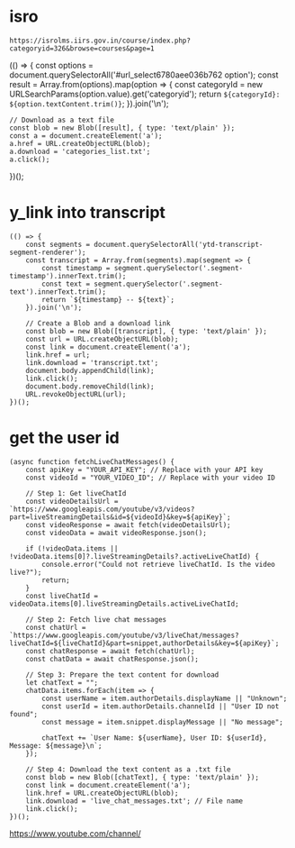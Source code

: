 # isro



```
https://isrolms.iirs.gov.in/course/index.php?categoryid=326&browse=courses&page=1
```


(() => {
    const options = document.querySelectorAll('#url_select6780aee036b762 option');
    const result = Array.from(options).map(option => {
        const categoryId = new URLSearchParams(option.value).get('categoryid');
        return `${categoryId}: ${option.textContent.trim()}`;
    }).join('\n');

    // Download as a text file
    const blob = new Blob([result], { type: 'text/plain' });
    const a = document.createElement('a');
    a.href = URL.createObjectURL(blob);
    a.download = 'categories_list.txt';
    a.click();
})();




# y_link into transcript

```
(() => {
    const segments = document.querySelectorAll('ytd-transcript-segment-renderer');
    const transcript = Array.from(segments).map(segment => {
        const timestamp = segment.querySelector('.segment-timestamp').innerText.trim();
        const text = segment.querySelector('.segment-text').innerText.trim();
        return `${timestamp} -- ${text}`;
    }).join('\n');
    
    // Create a Blob and a download link
    const blob = new Blob([transcript], { type: 'text/plain' });
    const url = URL.createObjectURL(blob);
    const link = document.createElement('a');
    link.href = url;
    link.download = 'transcript.txt';
    document.body.appendChild(link);
    link.click();
    document.body.removeChild(link);
    URL.revokeObjectURL(url);
})();
```




# get the user id
```
(async function fetchLiveChatMessages() {
    const apiKey = "YOUR_API_KEY"; // Replace with your API key
    const videoId = "YOUR_VIDEO_ID"; // Replace with your video ID

    // Step 1: Get liveChatId
    const videoDetailsUrl = `https://www.googleapis.com/youtube/v3/videos?part=liveStreamingDetails&id=${videoId}&key=${apiKey}`;
    const videoResponse = await fetch(videoDetailsUrl);
    const videoData = await videoResponse.json();
    
    if (!videoData.items || !videoData.items[0]?.liveStreamingDetails?.activeLiveChatId) {
        console.error("Could not retrieve liveChatId. Is the video live?");
        return;
    }
    const liveChatId = videoData.items[0].liveStreamingDetails.activeLiveChatId;

    // Step 2: Fetch live chat messages
    const chatUrl = `https://www.googleapis.com/youtube/v3/liveChat/messages?liveChatId=${liveChatId}&part=snippet,authorDetails&key=${apiKey}`;
    const chatResponse = await fetch(chatUrl);
    const chatData = await chatResponse.json();

    // Step 3: Prepare the text content for download
    let chatText = "";
    chatData.items.forEach(item => {
        const userName = item.authorDetails.displayName || "Unknown";
        const userId = item.authorDetails.channelId || "User ID not found";
        const message = item.snippet.displayMessage || "No message";

        chatText += `User Name: ${userName}, User ID: ${userId}, Message: ${message}\n`;
    });

    // Step 4: Download the text content as a .txt file
    const blob = new Blob([chatText], { type: 'text/plain' });
    const link = document.createElement('a');
    link.href = URL.createObjectURL(blob);
    link.download = 'live_chat_messages.txt'; // File name
    link.click();
})();
```

https://www.youtube.com/channel/<ID>









